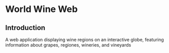 # World Wine Web

## Introduction

A web application displaying wine regions on an interactive globe, featuring information about grapes, regiones, wineries, and vineyards


